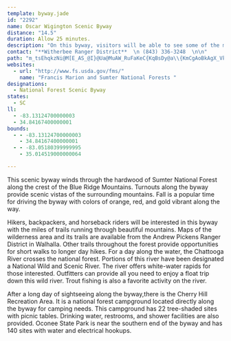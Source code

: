 ```yaml
---
template: byway.jade
id: "2292"
name: Oscar Wigington Scenic Byway
distance: "14.5"
duration: Allow 25 minutes.
description: "On this byway, visitors will be able to see some of the most scenic landscape in the Sumter National Forest. "
contact: "**Witherbee Ranger District**  \n (843) 336-3248  \n\n"
path: "m_tsEhqkzNi@M[E_AS_@I}@Ua@MuAW_RuFaKeC{KqBsDy@a\\{KmCgAoBkAgX_VkCwCaAuDqDgRa@uDYgHIgAe@_BiHmMe@kBYoGe@kBi@}@mAiAkA_@qDEib@bA{Bk@mD{BiCsA}@U_AEiBViBp@}x@x]}Bf@sCH}Dq@mn@qP}B}@kG{DiBq@uBSgA?gLj@y@YyBkBs@Yu@GqAX_CzBeAf@aAXa@^SbADn@\\xAEn@g@r@eA`@_@v@Cn@b@xBEp@Sd@y@d@oAZgBHsBOq@Na@\\w@dBc@p@aE~B{ANcAGib@uHgFgA_B_AqGgKuAgDsAeFkF}VeAkC}CoD}ImFcTmLkFiIy@g@_Bc@}Hm@sCe@qG{EcBKu@ViBhAi@J_@GaEwCqDoBe@OgJu@]KaAeAmDgFs@k@oBu@yBkCI_@S}EUiA_@_AsCmBeLOm@b@aA|A]Ro@JsAw@kAa@qAJiBl@mF~EiA`@eBYqBgA_E}EsBoBsAw@{HeBoB{@yAsA_CmD}@y@m@S{AXgAn@uCdA}Bj@{HLu@Vy@j@i@z@y@De@s@IaIoAyHGeDQmAcAuCmAuEiFkIsB{AoCo@aKa@aCYsAm@sAkAeAgCaGcR[w@i@k@iAMoAViBfAqA\\{BiAkHcJ_C_AyAMiMIeAI}@k@_AyAkKqUo@}CPyGg@cDsAgC{E}BmFiBqIqDiCoCyEsHmA_Cu@mCg@kD[sAc@kAoAoBsBkBqL{BgCeB}AeCw@e@s@OyAHqEt@_Aw@wAkCkAc@oBNeK`DoB~@mElDg@NuA?_AN_@Vc@`B_@j@y@\\w@CoAk@oEiDcAQ_ADm@XeAx@cAXiBKqJoCyAXSRiA`D_@bBiAlB_A^iTs@kE]kAFqChAc@CkAh@"
websites: 
  - url: "http://www.fs.usda.gov/fms/"
    name: "Francis Marion and Sumter National Forests "
designations: 
  - National Forest Scenic Byway
states: 
  - SC
ll: 
  - -83.13124700000003
  - 34.84167400000001
bounds: 
  - - -83.13124700000003
    - 34.84167400000001
  - - -83.05180399999995
    - 35.014519000000064

---
```


<p>This scenic byway winds through the hardwood of Sumter National
Forest along the crest of the Blue Ridge Mountains. Turnouts along
the byway provide scenic vistas of the surrounding mountains. Fall
is a popular time for driving the byway with colors of orange, red,
and gold vibrant along the way.</p>
<p>Hikers, backpackers, and horseback riders will be interested in
this byway with the miles of trails running through beautiful
mountains. Maps of the wilderness area and its trails are available
from the Andrew Pickens Ranger District in Walhalla. Other trails
throughout the forest provide opportunities for short walks to
longer day hikes. For a day along the water, the Chattooga River
crosses the national forest. Portions of this river have been
designated a National Wild and Scenic River. The river offers
white-water rapids for those interested. Outfitters can provide all
you need to enjoy a float trip down this wild river. Trout fishing
is also a favorite activity on the river.</p>
<p>After a long day of sightseeing along the byway,there is the
Cherry Hill Recreation Area. It is a national forest campground
located directly along the byway for camping needs. This campground
has 22 tree-shaded sites with picnic tables. Drinking water,
restrooms, and shower facilities are also provided. Oconee State
Park is near the southern end of the byway and has 140 sites with
water and electrical hookups.</p>
